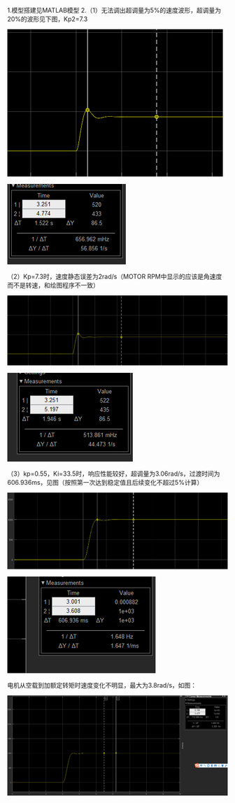 1.模型搭建见MATLAB模型
2.（1）无法调出超调量为5%的速度波形，超调量为20%的波形见下图，Kp2=7.3

![image](https://github.com/EnyaYin/uploads/blob/master/images/%E6%8D%95%E8%8E%B7.PNG)

![image](https://github.com/EnyaYin/uploads/blob/master/images/%E6%8D%95%E8%8E%B71.PNG)

（2）Kp=7.3时，速度静态误差为2rad/s（MOTOR RPM中显示的应该是角速度而不是转速，和绘图程序不一致）

![image](https://github.com/EnyaYin/uploads/blob/master/images/%E6%8D%95%E8%8E%B72.PNG)

![image](https://github.com/EnyaYin/uploads/blob/master/images/%E6%8D%95%E8%8E%B73.PNG)

（3）kp=0.55，Ki=33.5时，响应性能较好，超调量为3.06rad/s，过渡时间为606.936ms，见图（按照第一次达到稳定值且后续变化不超过5%计算）

![image](https://github.com/EnyaYin/uploads/blob/master/images/%E6%8D%95%E8%8E%B74.PNG)

![image](https://github.com/EnyaYin/uploads/blob/master/images/%E6%8D%95%E8%8E%B75.PNG)

电机从空载到加额定转矩时速度变化不明显，最大为3.8rad/s，如图：

![image](https://github.com/EnyaYin/uploads/blob/master/images/%E6%8D%95%E8%8E%B76.PNG)
